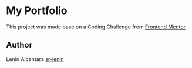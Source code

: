 # My Portfolio

This project was made base on a Coding Challenge from [Frontend Mentor](https://www.frontendmentor.io/challenges/singlepage-developer-portfolio-bBVj2ZPi-x)  

## Author 
Lenin Alcantara [sr-lenin](https://github.com/sr-lenin) 